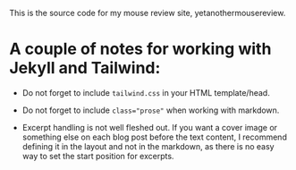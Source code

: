 This is the source code for my mouse review site, yetanothermousereview. 

# A couple of notes for working with Jekyll and Tailwind:

- Do not forget to include `tailwind.css` in your HTML template/head.

- Do not forget to include `class="prose"` when working with markdown.

- Excerpt handling is not well fleshed out. If you want a cover image or something else on each blog post before the text content, I recommend defining it in the layout and not in the markdown, as there is no easy way to set the start position for excerpts.